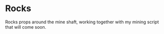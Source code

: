 # Rocks
Rocks props around the mine shaft, working together with my mining script that will come soon.
